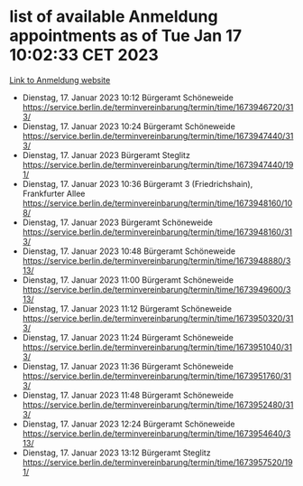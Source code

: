 # list of available Anmeldung appointments as of Tue Jan 17 10:02:33 CET 2023
[Link to Anmeldung website](https://service.berlin.de/terminvereinbarung/termin/tag.php?termin=0&anliegen[]=120686&dienstleisterlist=122210,122217,327316,122219,327312,122227,327314,122231,327346,122243,327348,122252,329742,122260,329745,122262,329748,122254,329751,122271,327278,122273,327274,122277,327276,330436,122280,327294,122282,327290,122284,327292,327539,122291,327270,122285,327266,122286,327264,122296,327268,150230,329760,122301,327282,122297,327286,122294,327284,122312,329763,122314,329775,122304,327330,122311,327334,122309,327332,122281,327352,122279,329772,122276,327324,122274,327326,122267,329766,122246,327318,122251,327320,122257,327322,122208,327298,122226,327300,121362,121364&herkunft=http%3A%2F%2Fservice.berlin.de%2Fdienstleistung%2F120686%2F)
- Dienstag, 17. Januar 2023 10:12 Bürgeramt Schöneweide https://service.berlin.de/terminvereinbarung/termin/time/1673946720/313/
- Dienstag, 17. Januar 2023 10:24 Bürgeramt Schöneweide https://service.berlin.de/terminvereinbarung/termin/time/1673947440/313/
- Dienstag, 17. Januar 2023  Bürgeramt Steglitz https://service.berlin.de/terminvereinbarung/termin/time/1673947440/191/
- Dienstag, 17. Januar 2023 10:36 Bürgeramt 3 (Friedrichshain), Frankfurter Allee https://service.berlin.de/terminvereinbarung/termin/time/1673948160/108/
- Dienstag, 17. Januar 2023  Bürgeramt Schöneweide https://service.berlin.de/terminvereinbarung/termin/time/1673948160/313/
- Dienstag, 17. Januar 2023 10:48 Bürgeramt Schöneweide https://service.berlin.de/terminvereinbarung/termin/time/1673948880/313/
- Dienstag, 17. Januar 2023 11:00 Bürgeramt Schöneweide https://service.berlin.de/terminvereinbarung/termin/time/1673949600/313/
- Dienstag, 17. Januar 2023 11:12 Bürgeramt Schöneweide https://service.berlin.de/terminvereinbarung/termin/time/1673950320/313/
- Dienstag, 17. Januar 2023 11:24 Bürgeramt Schöneweide https://service.berlin.de/terminvereinbarung/termin/time/1673951040/313/
- Dienstag, 17. Januar 2023 11:36 Bürgeramt Schöneweide https://service.berlin.de/terminvereinbarung/termin/time/1673951760/313/
- Dienstag, 17. Januar 2023 11:48 Bürgeramt Schöneweide https://service.berlin.de/terminvereinbarung/termin/time/1673952480/313/
- Dienstag, 17. Januar 2023 12:24 Bürgeramt Schöneweide https://service.berlin.de/terminvereinbarung/termin/time/1673954640/313/
- Dienstag, 17. Januar 2023 13:12 Bürgeramt Steglitz https://service.berlin.de/terminvereinbarung/termin/time/1673957520/191/
